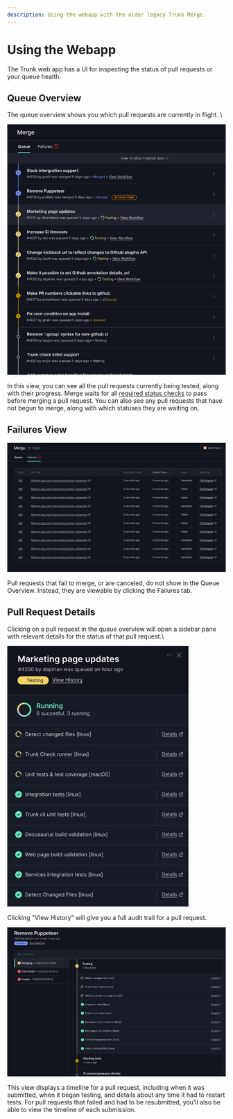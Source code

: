 ```yaml
---
description: Using the webapp with the older legacy Trunk Merge.
---
```


# Using the Webapp

The Trunk web app has a UI for inspecting the status of pull requests or your queue health.

## Queue Overview

The queue overview shows you which pull requests are currently in flight. \\

![ ](./merge-legacy-1.png)

In this view, you can see all the pull requests currently being tested, along with their progress. Merge waits for all [required status checks](./reference.md#required-status-checks) to pass before merging a pull request. You can also see any pull requests that have not begun to merge, along with which statuses they are waiting on.

## Failures View

![ ](./merge-legacy-2.png)

Pull requests that fail to merge, or are canceled, do not show in the Queue Overview. Instead, they are viewable by clicking the Failures tab.

## Pull Request Details

Clicking on a pull request in the queue overview will open a sidebar pane with relevant details for the status of that pull request.\\

![ ](./merge-legacy-3.png)

Clicking "View History" will give you a full audit trail for a pull request.

![ ](./merge-legacy-4.png)

This view displays a timeline for a pull request, including when it was submitted, when it began testing, and details about any time it had to restart tests. For pull requests that failed and had to be resubmitted, you'll also be able to view the timeline of each submission.
